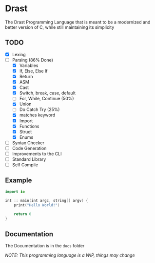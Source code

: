 # Drast

The Drast Programming Language that is meant to be a modernized and better version of C, while still maintaining its
simplicity

## TODO

- [x] Lexing
- [ ] Parsing (86% Done)
    - [x] Variables
    - [x] If, Else, Else If
    - [x] Return
    - [x] ASM
    - [x] Cast
    - [x] Switch, break, case, default
    - [ ] For, While, Continue (50%)
    - [x] Union
    - [ ] Do Catch Try (25%)
    - [x] matches keyword
    - [x] Import
    - [x] Functions
    - [x] Struct
    - [x] Enums
- [ ] Syntax Checker
- [ ] Code Generation
- [ ] Improvements to the CLI
- [ ] Standard Library
- [ ] Self Compile

## Example

```swift
import io

int :: main(int argc, string[] argv) {
    print("Hello World!")
    
    return 0
}
```

## Documentation

The Documentation is in the `docs` folder

_NOTE: This programming language is a WIP, things may change_